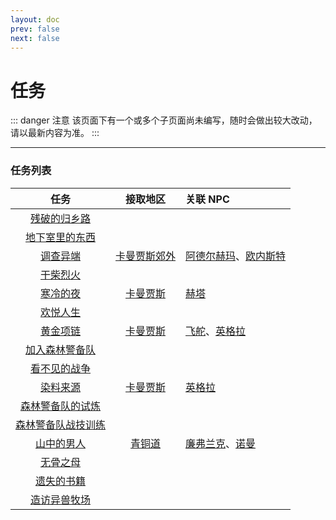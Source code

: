 ```yaml
---
layout: doc
prev: false
next: false
---
```


# 任务

::: danger 注意
该页面下有一个或多个子页面尚未编写，随时会做出较大改动，请以最新内容为准。
:::

---

### 任务列表

| 任务 | 接取地区 | 关联 NPC |
| :-: | :-: | :-- |
| [残破的归乡路](save_poor_daughter/) |
| [地下室里的东西](basement_things/) |
| [调查异端](investigate_cult/) | [卡曼贾斯郊外](#/) | [阿德尔赫玛](#/)、[欧内斯特](#/) |
| [干柴烈火](find_guy/) |
| [寒冷的夜](cold_night/) | [卡曼贾斯](#/) | [赫塔](#/) |
| [欢悦人生](happy_life/) |
| [黄金项链](gold_necklace/) | [卡曼贾斯](#/) | [飞舵](#/)、[英格拉](#/) |
| [加入森林警备队](forest_squad_join/) |
| [看不见的战争](exchange_prisoner/) |
| [染料来源](collect_purple_flower/) | [卡曼贾斯](#/) | [英格拉](#/) |
| [森林警备队的试炼](forest_squad_final_training/) |
| [森林警备队战技训练](forest_squad_training/) |
| [山中的男人](investigate_fat/) | [青铜道](#/) | [廉弗兰克](#/)、[诺曼](#/) |
| [无骨之母](feed_boneless/) |
| [遗失的书籍](lost_book/) |
| [造访异兽牧场](visit_ranch/) |

<style module>
  .img {max-width: 72px; max-height: 72px; margin: 0 auto;}
  .th {min-width: 64px}
</style>
